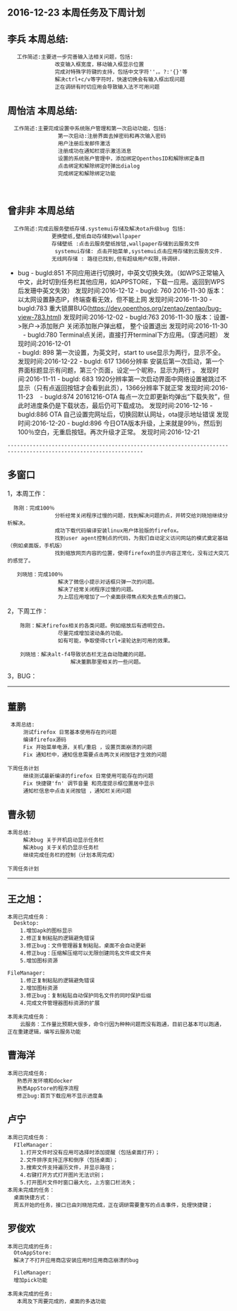 ## 2016-12-23 本周任务及下周计划

## 李兵 本周总结:

       工作简述:主要进一步完善输入法相关问题，包括:
                   改变输入框宽度，移动输入框显示位置
                   完成对特殊字符键的支持，包括中文字符''，。?:'{}'等
                   解决ctrl+c/v等字符时，快速切换会有输入框出现问题
                   正在调研有时切应用会导致输入法不可用问题

## 周怡洁 本周总结:

      工作简述:主要完成设置中系统账户管理和第一次启动功能，包括:
                    第一次启动:注册界面去掉密码和再次输入密码  
                    用户注册后发邮件激活
                    注册成功在通知栏提示激活消息
                    设置的系统账户管理中，添加绑定OpenthosID和解除绑定条目
                    点击绑定和解除绑定时弹出dialog
                    完成绑定和解除绑定功能                                  
                
## 曾非非  本周总结  

      工作简述:完成云服务壁纸存储.systemui存储及解决ota升级bug 包括:
                  更换壁纸,壁纸自动存储到wallpaper
                  存储壁纸 :点击云服务壁纸按钮,wallpaper存储到云服务文件
                   systemui存储: 点击开始菜单,systemui点击应用存储到云服务文件.
                  无线网存储 : 路径已找到,但有超级用户权限,待调研.
                  
   - bug
    - bugId:851 不同应用进行切换时，中英文切换失效。（如WPS正常输入中文，此时切到任务栏其他应用，如APPSTORE，下载一应用。返回到WPS后发珊中英文失效） 发现时间:2016-12-12
    - bugId: 760 2016-11-30 版本：以太网设置静态IP，终端查看无效，但不能上网  发现时间:2016-11-30
    - bugId:783 重大锁屏BUG(https://dev.openthos.org/zentao/zentao/bug-view-783.html)	发现时间:2016-12-02
    - bugId:763  2016-11-30 版本：设置->账户->添加账户 关闭添加账户弹出框， 整个设置退出   发现时间:2016-11-30
    - bugId:780 Terminal点关闭，直接打开terminal下方应用。（穿透问题） 发现时间:2016-12-01   
    - bugId: 898 第一次设置，为英文时，start to use显示为两行，显示不全。           发现时间:2016-12-22
    - bugId: 617 1366分辨率 安装后第一次启动，第一个界面标题显示有问题，第三个页面，设定一个昵称，显示为两行 。 发现时间:2016-11-11
    - bugId: 683  1920分辨率第一次启动界面中网络设置被跳过不显示（只有点返回按钮才会看到此页），1366分辨率下就正常   发现时间:2016-11-23
    - bugId:874   20161216-OTA 每点一次立即更新均弹出“下载失败”，但此时进度条仍是下载状态，最后仍可下载成功。  发现时间:2016-12-16 
    - bugId:886  OTA 自己设置完网址后，切换回默认网址，ota提示地址错误    发现时间:2016-12-20 
    - bugId:896 今日OTA版本升级，上来就是99％，然后到100％空白，无重启按钮。再次升级才正常。 发现时间:2016-12-21
    
    -----------------------------------------------------------------------------------------------------------------
    
## 多窗口
1，本周工作：

      陈刚：完成100％
                   分析经常关闭程序过慢的问题，找到解决问题的点，并转交给刘晓旭继续分析解决。
                   成功下载代码编译安装linux用户体验版的firefox。
                   找到user agent控制点的代码，为我们自动定义访问网站的模式奠定基础（例如桌面版，手机版）
                   找到缩放网页内容的位置，使得firefox的显示内容正常化，没有过大突兀的感觉了。

       刘晓旭：完成100％
                    解决了微信小提示对话框只弹一次的问题。
                    解决了经常关闭程序过慢的问题。
                    为上层应用增加了一个桌面获得焦点和失去焦点的接口。
                   

2，下周工作：

        陈刚：解决firefox相关的各类问题。例如缩放后有透明空白。
                    尽量完成增加滚动条的功能。
                    如有可能，争取使得ctrl+滚轮达到可用的效果。

        刘晓旭：解决alt-f4导致状态栏无法自动隐藏的问题。
                        解决董鹏那里相关的一些问题。
                        
3，BUG：

 -----------------------------------------------------------------------------------------------------------------
       
## 董鹏
     本周总结:
         测试firefox 日常基本使用存在的问题
         编译firefox源码 
         Fix 开始菜单电源，关机/重启 ，设置页面崩溃的问题 
         Fix 通知栏中，通知信息需要点击两次关闭按钮才生效的问题

    下周任务计划
         继续测试最新编译的firefox 日常使用可能存在的问题
         Fix 快捷键'fn' 调节音量 和亮度提示框位置居中显示
         通知栏信息中点击关闭按钮 ，通知栏关闭问题  
         
## 曹永韧
    本周总结:
         解决bug 关于开机启动显示任务栏
         解决bug 关于关机仍显示任务栏
         继续完成任务栏的控制（计划本周完成）

    下周任务计划
    
  -----------------------------------------------------------------------------------------------------------------
  
  
## 王之旭：
    本周已完成任务：
      Desktop:
        1.增加apk的图标显示
        2.修正复制粘贴的逻辑避免错误
        3.修正bug：文件管理器复制粘贴，桌面不会自动更新
        4.修正bug：压缩解压缩可以无限创建同名文件或文件夹
        5.增加图标资源

    FileManager:
        1.修正复制粘贴的逻辑避免错误
        2.增加图标资源
        3.修正bug：复制粘贴自动保护同名文件的同时保护后缀
        4.完成文件管理器图标资源的扩展

    本周未完成任务：
        云服务：工作量比预期大很多，命令行因为种种问题而没有跑通，目前已基本可以跑通，正在重建逻辑，编写云服务功能
        
## 曹海洋
    本周已完成任务:
       熟悉开发环境和docker
       熟悉AppStore的程序流程
       修正bug:首页下载应用不显示进度条    
       
## 卢宁
    本周已完成任务：
      FIleManager：
        1.打开文件时没有应用可选择时添加提醒（包括桌面打开）；
        2.文件排序支持正序和倒序（包括桌面）；
        3.搜索文件支持遍历文件，并显示路径；
        4.右键打开方式打开图片无法识别；
        5.打开图片文件时窗口最大化，上方窗口栏消失；
    本周未完成的任务：
      桌面快捷方式：
      周五开始的任务，接口已由刘晓旭完成，正在调研需要重写的点击事件，处理快捷键；
      
## 罗俊欢

    本周已完成的任务:
      OtoAppStore: 
      解决了不打开应用商店安装应用时应用商店崩溃的bug

      FileManager:
      增加pick功能

    本周未完成的任务:
       本周及下周要完成的，桌面的多选功能   
 
